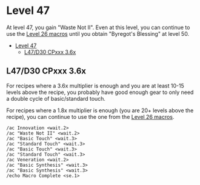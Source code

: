 # Level 47

At level 47, you gain "Waste Not II".  Even at this level, you can continue to use the [Level 26 macros](Level26CraftingMacros.md) until you obtain "Byregot's Blessing" at level 50.

- [Level 47](#level-47)
  - [L47/D30 CPxxx 3.6x](#l47d30-cpxxx-36x)

## L47/D30 CPxxx 3.6x

For recipes where a 3.6x multiplier is enough and you are at least 10-15 levels above the recipe, you probably have good enough gear to only need a double cycle of basic/standard touch.  

For recipes where a 1.8x multiplier is enough (you are 20+ levels above the recipe), you can continue to use the one from the [Level 26 macros](Level26CraftingMacros.md).

```
/ac Innovation <wait.2>
/ac "Waste Not II" <wait.2>
/ac "Basic Touch" <wait.3>
/ac "Standard Touch" <wait.3>
/ac "Basic Touch" <wait.3>
/ac "Standard Touch" <wait.3>
/ac Veneration <wait.2>
/ac "Basic Synthesis" <wait.3>
/ac "Basic Synthesis" <wait.3>
/echo Macro Complete <se.1>
```